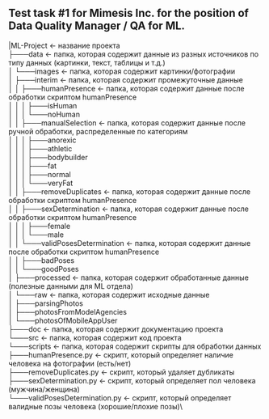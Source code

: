 ## Test task #1 for Mimesis Inc. for the position of Data Quality Manager / QA for ML.

|ML-Project     <- название проекта\
├───data        <- папка, которая содержит данные из разных источников по типу данных (картинки, текст, таблицы и т.д.)\
│   └───images      <- папка, которая содержит картинки/фотографии\
│       ├───interim     <- папка, которая содержит промежуточные данные\
│       │   ├───humanPresence           <- папка, которая содержит данные после обработки скриптом humanPresence\
│       │   │   ├───isHuman\
│       │   │   └───noHuman\
│       │   ├───manualSelection         <- папка, которая содержит данные после ручной обработки, распределенные по категориям\
│       │   │   ├───anorexic\
│       │   │   ├───athletic\
│       │   │   ├───bodybuilder\
│       │   │   ├───fat\
│       │   │   ├───normal\
│       │   │   └───veryFat\
│       │   ├───removeDuplicates        <- папка, которая содержит данные после обработки скриптом humanPresence\
│       │   ├───sexDetermination        <- папка, которая содержит данные после обработки скриптом humanPresence\
│       │   │   ├───female\
│       │   │   └───male\
│       │   └───validPosesDetermination <- папка, которая содержит данные после обработки скриптом humanPresence\
│       │       ├───badPoses\
│       │       └───goodPoses\
│       ├───processed   <- папка, которая содержит обработанные данные (полезные данными для ML отдела)\
│       └───raw         <- папка, которая содержит исходные данные\
│           ├───parsingPhotos\
│           ├───photosFromModelAgencies\
│           └───photosOfMobileAppUser\
├───doc     <- папка, которая содержит документацию проекта\
└───src     <- папка, которая содержит код проекта\
    └───scripts     <- папка, которая содержит скрипты для обработки данных\
        ├───humanPresence.py            <- скрипт, который определяет наличие человека на фотографии (есть/нет)\
        ├───removeDuplicates.py         <- скрипт, который удаляет дубликаты\
        ├───sexDetermination.py         <- скрипт, который определяет пол человека (мужчина/женщина)\
        └───validPosesDetermination.py  <- скрипт, который определяет валидные позы человека (хорошие/плохие позы)\